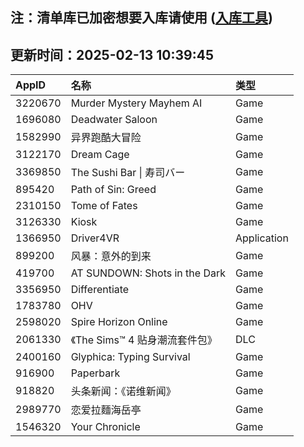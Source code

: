 ## 注：清单库已加密想要入库请使用 ([入库工具](https://github.com/BlankTMing/ManifestAutoUpdate/releases))

## 更新时间：2025-02-13 10:39:45
| AppID | 名称 | 类型  |
| :-------------------- | :----------------------------- | :----------- |
| 3220670 | Murder Mystery Mayhem AI| Game |
| 1696080 | Deadwater Saloon| Game |
| 1582990 | 异界跑酷大冒险| Game |
| 3122170 | Dream Cage| Game |
| 3369850 | The Sushi Bar \| 寿司バー| Game |
| 895420 | Path of Sin: Greed| Game |
| 2310150 | Tome of Fates| Game |
| 3126330 | Kiosk| Game |
| 1366950 | Driver4VR| Application |
| 899200 | 风暴：意外的到来| Game |
| 419700 | AT SUNDOWN: Shots in the Dark| Game |
| 3356950 | Differentiate| Game |
| 1783780 | OHV| Game |
| 2598020 | Spire Horizon Online| Game |
| 2061330 | 《The Sims™ 4 贴身潮流套件包》| DLC |
| 2400160 | Glyphica: Typing Survival| Game |
| 916900 | Paperbark| Game |
| 918820 | 头条新闻：《诺维新闻》| Game |
| 2989770 | 恋爱拉麵海岳亭| Game |
| 1546320 | Your Chronicle| Game |
